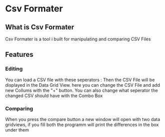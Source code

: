 # Csv Formater

## What is Csv Formater

Csv Formater is a tool i built for manipulating and comparing CSV Files

## Features

### Editing
You can load a CSV file with these seperators : <insert CSV Seperator list here>
Then the CSV File will be displayed in the Data Grid View.
here you can change the CSV File and add new Collums with the "+" button.
You can also change what seperator the changed CSV should have with the Combo Box

### Comparing

When you press the compare button a new window will open with two data gridviews,
if you fill both the programm will print the differences in the box under them
